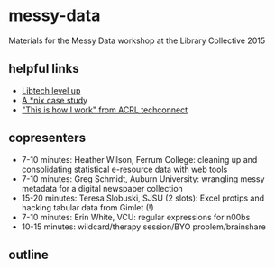 messy-data
==========

Materials for the Messy Data workshop at the Library Collective 2015

## helpful links

- [Libtech level up](https://github.com/satifice/libtech_level-up)
- [A *nix case study](https://gist.github.com/phette23/a71248765c0f0cfeddd7)
- ["This is how I work" from ACRL techconnect](http://acrl.ala.org/techconnect/?cat=335)

## copresenters

 - 7-10 minutes: Heather Wilson, Ferrum College: cleaning up and consolidating statistical e-resource data with web tools
 - 7-10 minutes: Greg Schmidt, Auburn University: wrangling messy metadata for a digital newspaper collection
 - 15-20 minutes: Teresa Slobuski, SJSU (2 slots): Excel protips and hacking tabular data from Gimlet (!)
 - 7-10 minutes: Erin White, VCU: regular expressions for n00bs
 - 10-15 minutes: wildcard/therapy session/BYO problem/brainshare

## outline
